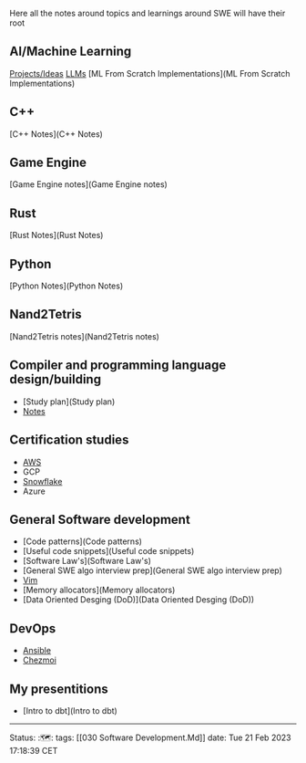 Here all the notes around topics and learnings around SWE will have their root

## AI/Machine Learning
[Projects/Ideas](Projects/Ideas)
[LLMs](LLMs)
[ML From Scratch Implementations](ML From Scratch Implementations)

## C++
[C++ Notes](C++ Notes)

## Game Engine
[Game Engine notes](Game Engine notes)

## Rust
[Rust Notes](Rust Notes)

## Python
[Python Notes](Python Notes)

## Nand2Tetris
[Nand2Tetris notes](Nand2Tetris notes)

## Compiler and programming language design/building
- [Study plan](Study plan)
- [Notes](Notes)

## Certification studies
- [AWS](AWS)
- GCP
- [Snowflake](Snowflake)
- Azure

## General Software development 
- [Code patterns](Code patterns)
- [Useful code snippets](Useful code snippets)
- [Software Law's](Software Law's)
- [General SWE algo interview prep](General SWE algo interview prep)
- [Vim](Vim)
- [Memory allocators](Memory allocators)
- [Data Oriented Desging (DoD)](Data Oriented Desging (DoD))


## DevOps
- [Ansible](Ansible)
- [Chezmoi](Chezmoi)

## My presentitions
- [Intro to dbt](Intro to dbt)

---
Status: :🗺️:
tags: [[030 Software Development.Md]]
date: Tue 21 Feb 2023 17:18:39 CET
